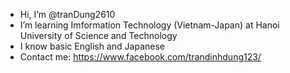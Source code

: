 - Hi, I’m @tranDung2610
- I’m learning Imformation Technology (Vietnam-Japan) at Hanoi University of Science and Technology
- I know basic English and Japanese 
- Contact me: https://www.facebook.com/trandinhdung123/
<!---
tranDung2610/tranDung2610 is a ✨ special ✨ repository because its `README.md` (this file) appears on your GitHub profile.
You can click the Preview link to take a look at your changes.
--->
